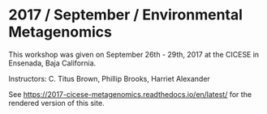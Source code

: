 2017 / September / Environmental Metagenomics
=============================================

This workshop was given on September 26th - 29th, 2017 at the CICESE in Ensenada, Baja California. 

Instructors: C. Titus Brown, Phillip Brooks, Harriet Alexander

See https://2017-cicese-metagenomics.readthedocs.io/en/latest/ for the rendered version of this site.
